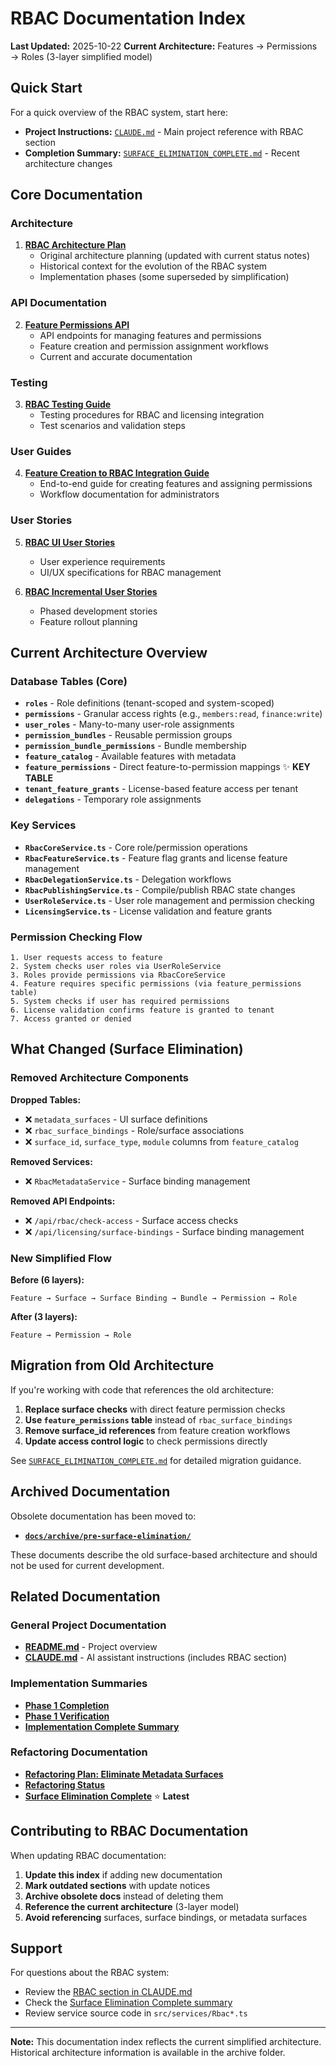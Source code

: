 # RBAC Documentation Index

**Last Updated:** 2025-10-22
**Current Architecture:** Features → Permissions → Roles (3-layer simplified model)

## Quick Start

For a quick overview of the RBAC system, start here:
- **Project Instructions:** [`CLAUDE.md`](../CLAUDE.md) - Main project reference with RBAC section
- **Completion Summary:** [`SURFACE_ELIMINATION_COMPLETE.md`](SURFACE_ELIMINATION_COMPLETE.md) - Recent architecture changes

## Core Documentation

### Architecture

1. **[RBAC Architecture Plan](architecture/rbac-architecture-plan.md)**
   - Original architecture planning (updated with current status notes)
   - Historical context for the evolution of the RBAC system
   - Implementation phases (some superseded by simplification)

### API Documentation

2. **[Feature Permissions API](api/FEATURE_PERMISSIONS_API.md)**
   - API endpoints for managing features and permissions
   - Feature creation and permission assignment workflows
   - Current and accurate documentation

### Testing

3. **[RBAC Testing Guide](TESTING_GUIDE_LICENSING_RBAC.md)**
   - Testing procedures for RBAC and licensing integration
   - Test scenarios and validation steps

### User Guides

4. **[Feature Creation to RBAC Integration Guide](user-manual/feature-management/Feature_Creation_to_RBAC_Integration_Guide.md)**
   - End-to-end guide for creating features and assigning permissions
   - Workflow documentation for administrators

### User Stories

5. **[RBAC UI User Stories](user-stories/rbac-ui-user-stories.md)**
   - User experience requirements
   - UI/UX specifications for RBAC management

6. **[RBAC Incremental User Stories](user-stories/rbac-incremental-user-stories.md)**
   - Phased development stories
   - Feature rollout planning

## Current Architecture Overview

### Database Tables (Core)

- **`roles`** - Role definitions (tenant-scoped and system-scoped)
- **`permissions`** - Granular access rights (e.g., `members:read`, `finance:write`)
- **`user_roles`** - Many-to-many user-role assignments
- **`permission_bundles`** - Reusable permission groups
- **`permission_bundle_permissions`** - Bundle membership
- **`feature_catalog`** - Available features with metadata
- **`feature_permissions`** - Direct feature-to-permission mappings ✨ **KEY TABLE**
- **`tenant_feature_grants`** - License-based feature access per tenant
- **`delegations`** - Temporary role assignments

### Key Services

- **`RbacCoreService.ts`** - Core role/permission operations
- **`RbacFeatureService.ts`** - Feature flag grants and license feature management
- **`RbacDelegationService.ts`** - Delegation workflows
- **`RbacPublishingService.ts`** - Compile/publish RBAC state changes
- **`UserRoleService.ts`** - User role management and permission checking
- **`LicensingService.ts`** - License validation and feature grants

### Permission Checking Flow

```
1. User requests access to feature
2. System checks user roles via UserRoleService
3. Roles provide permissions via RbacCoreService
4. Feature requires specific permissions (via feature_permissions table)
5. System checks if user has required permissions
6. License validation confirms feature is granted to tenant
7. Access granted or denied
```

## What Changed (Surface Elimination)

### Removed Architecture Components

**Dropped Tables:**
- ❌ `metadata_surfaces` - UI surface definitions
- ❌ `rbac_surface_bindings` - Role/surface associations
- ❌ `surface_id`, `surface_type`, `module` columns from `feature_catalog`

**Removed Services:**
- ❌ `RbacMetadataService` - Surface binding management

**Removed API Endpoints:**
- ❌ `/api/rbac/check-access` - Surface access checks
- ❌ `/api/licensing/surface-bindings` - Surface binding management

### New Simplified Flow

**Before (6 layers):**
```
Feature → Surface → Surface Binding → Bundle → Permission → Role
```

**After (3 layers):**
```
Feature → Permission → Role
```

## Migration from Old Architecture

If you're working with code that references the old architecture:

1. **Replace surface checks** with direct feature permission checks
2. **Use `feature_permissions` table** instead of `rbac_surface_bindings`
3. **Remove surface_id references** from feature creation workflows
4. **Update access control logic** to check permissions directly

See [`SURFACE_ELIMINATION_COMPLETE.md`](SURFACE_ELIMINATION_COMPLETE.md) for detailed migration guidance.

## Archived Documentation

Obsolete documentation has been moved to:
- **[`docs/archive/pre-surface-elimination/`](archive/pre-surface-elimination/README.md)**

These documents describe the old surface-based architecture and should not be used for current development.

## Related Documentation

### General Project Documentation
- **[README.md](../README.md)** - Project overview
- **[CLAUDE.md](../CLAUDE.md)** - AI assistant instructions (includes RBAC section)

### Implementation Summaries
- **[Phase 1 Completion](../PHASE_1_IMPLEMENTATION_COMPLETE.md)**
- **[Phase 1 Verification](../PHASE_1_VERIFICATION.md)**
- **[Implementation Complete Summary](IMPLEMENTATION_COMPLETE_SUMMARY.md)**

### Refactoring Documentation
- **[Refactoring Plan: Eliminate Metadata Surfaces](refactoring-eliminate-metadata-surfaces.md)**
- **[Refactoring Status](refactoring-status-metadata-surfaces.md)**
- **[Surface Elimination Complete](SURFACE_ELIMINATION_COMPLETE.md)** ⭐ **Latest**

## Contributing to RBAC Documentation

When updating RBAC documentation:

1. **Update this index** if adding new documentation
2. **Mark outdated sections** with update notices
3. **Archive obsolete docs** instead of deleting them
4. **Reference the current architecture** (3-layer model)
5. **Avoid referencing** surfaces, surface bindings, or metadata surfaces

## Support

For questions about the RBAC system:
- Review the [RBAC section in CLAUDE.md](../CLAUDE.md#rbac-system)
- Check the [Surface Elimination Complete summary](SURFACE_ELIMINATION_COMPLETE.md)
- Review service source code in `src/services/Rbac*.ts`

---

**Note:** This documentation index reflects the current simplified architecture. Historical architecture information is available in the archive folder.
